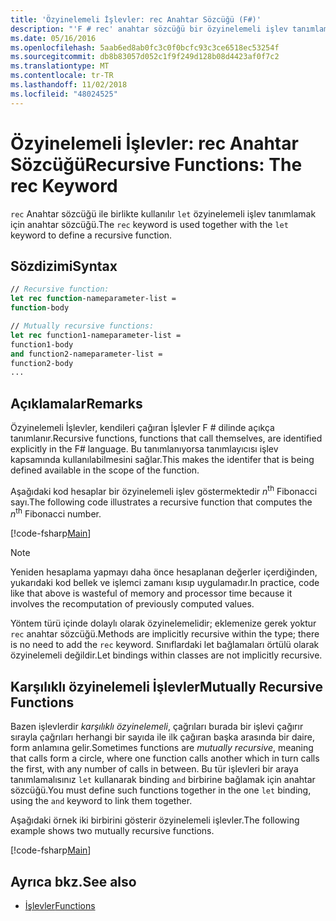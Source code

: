 ```yaml
---
title: 'Özyinelemeli İşlevler: rec Anahtar Sözcüğü (F#)'
description: "'F # rec' anahtar sözcüğü bir özyinelemeli işlev tanımlamak için 'let' anahtar sözcüğü ile nasıl kullanıldığını öğrenin."
ms.date: 05/16/2016
ms.openlocfilehash: 5aab6ed8ab0fc3c0f0bcfc93c3ce6518ec53254f
ms.sourcegitcommit: db8b83057d052c1f9f249d128b08d4423af0f7c2
ms.translationtype: MT
ms.contentlocale: tr-TR
ms.lasthandoff: 11/02/2018
ms.locfileid: "48024525"
---
```

# <a name="recursive-functions-the-rec-keyword"></a><span data-ttu-id="8f0e9-103">Özyinelemeli İşlevler: rec Anahtar Sözcüğü</span><span class="sxs-lookup"><span data-stu-id="8f0e9-103">Recursive Functions: The rec Keyword</span></span>

<span data-ttu-id="8f0e9-104">`rec` Anahtar sözcüğü ile birlikte kullanılır `let` özyinelemeli işlev tanımlamak için anahtar sözcüğü.</span><span class="sxs-lookup"><span data-stu-id="8f0e9-104">The `rec` keyword is used together with the `let` keyword to define a recursive function.</span></span>

## <a name="syntax"></a><span data-ttu-id="8f0e9-105">Sözdizimi</span><span class="sxs-lookup"><span data-stu-id="8f0e9-105">Syntax</span></span>

```fsharp
// Recursive function:
let rec function-nameparameter-list =
function-body

// Mutually recursive functions:
let rec function1-nameparameter-list =
function1-body
and function2-nameparameter-list =
function2-body
...
```

## <a name="remarks"></a><span data-ttu-id="8f0e9-106">Açıklamalar</span><span class="sxs-lookup"><span data-stu-id="8f0e9-106">Remarks</span></span>

<span data-ttu-id="8f0e9-107">Özyinelemeli İşlevler, kendileri çağıran İşlevler F # dilinde açıkça tanımlanır.</span><span class="sxs-lookup"><span data-stu-id="8f0e9-107">Recursive functions, functions that call themselves, are identified explicitly in the F# language.</span></span> <span data-ttu-id="8f0e9-108">Bu tanımlanıyorsa tanımlayıcısı işlev kapsamında kullanılabilmesini sağlar.</span><span class="sxs-lookup"><span data-stu-id="8f0e9-108">This makes the identifer that is being defined available in the scope of the function.</span></span>

<span data-ttu-id="8f0e9-109">Aşağıdaki kod hesaplar bir özyinelemeli işlev göstermektedir *n*<sup>th</sup> Fibonacci sayı.</span><span class="sxs-lookup"><span data-stu-id="8f0e9-109">The following code illustrates a recursive function that computes the *n*<sup>th</sup> Fibonacci number.</span></span>

[!code-fsharp[Main](../../../../samples/snippets/fsharp/lang-ref-1/snippet4001.fs)]

>[!NOTE]
<span data-ttu-id="8f0e9-110">Yeniden hesaplama yapmayı daha önce hesaplanan değerler içerdiğinden, yukarıdaki kod bellek ve işlemci zamanı kısıp uygulamadır.</span><span class="sxs-lookup"><span data-stu-id="8f0e9-110">In practice, code like that above is wasteful of memory and processor time because it involves the recomputation of previously computed values.</span></span>

<span data-ttu-id="8f0e9-111">Yöntem türü içinde dolaylı olarak özyinelemelidir; eklemenize gerek yoktur `rec` anahtar sözcüğü.</span><span class="sxs-lookup"><span data-stu-id="8f0e9-111">Methods are implicitly recursive within the type; there is no need to add the `rec` keyword.</span></span> <span data-ttu-id="8f0e9-112">Sınıflardaki let bağlamaları örtülü olarak özyinelemeli değildir.</span><span class="sxs-lookup"><span data-stu-id="8f0e9-112">Let bindings within classes are not implicitly recursive.</span></span>

## <a name="mutually-recursive-functions"></a><span data-ttu-id="8f0e9-113">Karşılıklı özyinelemeli İşlevler</span><span class="sxs-lookup"><span data-stu-id="8f0e9-113">Mutually Recursive Functions</span></span>

<span data-ttu-id="8f0e9-114">Bazen işlevlerdir *karşılıklı özyinelemeli*, çağrıları burada bir işlevi çağırır sırayla çağrıları herhangi bir sayıda ile ilk çağıran başka arasında bir daire, form anlamına gelir.</span><span class="sxs-lookup"><span data-stu-id="8f0e9-114">Sometimes functions are *mutually recursive*, meaning that calls form a circle, where one function calls another which in turn calls the first, with any number of calls in between.</span></span> <span data-ttu-id="8f0e9-115">Bu tür işlevleri bir araya tanımlamalısınız `let` kullanarak binding `and` birbirine bağlamak için anahtar sözcüğü.</span><span class="sxs-lookup"><span data-stu-id="8f0e9-115">You must define such functions together in the one `let` binding, using the `and` keyword to link them together.</span></span>

<span data-ttu-id="8f0e9-116">Aşağıdaki örnek iki birbirini gösterir özyinelemeli işlevler.</span><span class="sxs-lookup"><span data-stu-id="8f0e9-116">The following example shows two mutually recursive functions.</span></span>

[!code-fsharp[Main](../../../../samples/snippets/fsharp/lang-ref-1/snippet4002.fs)]

## <a name="see-also"></a><span data-ttu-id="8f0e9-117">Ayrıca bkz.</span><span class="sxs-lookup"><span data-stu-id="8f0e9-117">See also</span></span>

- [<span data-ttu-id="8f0e9-118">İşlevler</span><span class="sxs-lookup"><span data-stu-id="8f0e9-118">Functions</span></span>](index.md)
